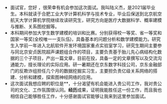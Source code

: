 - 面试官，您好 ，很荣幸有机会参加这次面试。我叫陆义杰，是2021届毕业生。本科就读于合肥工业大学计算机科学与技术专业，毕业后保送到北京航空航天大学计算机学院继续攻读研究生，研究方向是医疗大数据科学、概率建模与推断、关系图挖掘等。
- 本科期间参加大学生数学建模的培训和比赛。分别获得校一等奖、省一等奖和国家一等奖(全校唯一一支队伍)，具备基本的问题分析和数学建模能力。研究生入学前一年进入北航软件开发环境国家重点实验室学习，研究生期间主要参与同北京安贞医院超声课题组合作的项目，主要负责基于胎儿先心病结构化数据的三个子项目，产出一篇文章，目前在投，具备一定的文章撰写以及交流沟通能力，擅长理论的实际应用。研一暑期还在京东数字科技公司，京东金融部门的反欺诈组担任几个月的数据挖掘实习生，主要担负责亿级关系网络的搭建、分析和建模，探索图神经网络的应用。
- 这次面试我想应聘的职位是**，十分渴望有机会能进入贵公司工作，我对贵公司的文化、工作氛围很认同。**经历**成果，证明我能胜任这一份工作，而且我也相信自己能够胜任工作，十分感谢面试官能够让我来到这里参加面试。
